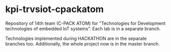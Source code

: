 # kpi-trvsiot-cpackatom

Repository of 14th team (C-PACK ATOM) for "Technologies for Development technologies of embedded IoT systems". Each lab is in a separate branch.

Technologies implemented during HACKATHON are in the separate branches too. Additionally, the whole project now is in the master branch.